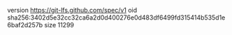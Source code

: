 version https://git-lfs.github.com/spec/v1
oid sha256:3402d5e32cc32ca6a2d0d400276e0d483df6499fd315414b535d1e6baf2d257b
size 11299
